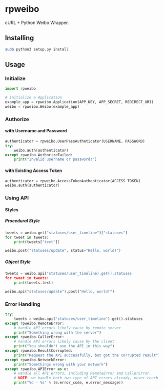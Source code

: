 rpweibo
=======

cURL + Python Weibo Wrapper.


## Installing

```bash
sudo python3 setup.py install
```

## Usage

### Initialize

```python
import rpweibo

# initialize a Application
example_app = rpweibo.Application(APP_KEY, APP_SECRET, REDIRECT_URI)
weibo = rpweibo.Weibo(example_app)
```

### Authorize

#### with Username and Password

```python
authenticator = rpweibo.UserPassAutheticator(USERNAME, PASSWORD)
try:
    weibo.auth(authenticator)
except rpweibo.AuthorizeFailed:
    print("Invalid username or password!")
```

#### with Existing Access Token

```python
authenticator = rpweibo.AccessTokenAuthenticator(ACCESS_TOKEN)
weibo.auth(authenticator)
```

### Using API

#### Styles

##### Procedural Style

```python
tweets = weibo.get("statuses/user_timeline")["statuses"]
for tweet in tweets:
    print(tweets["text"])

weibo.post("statuses/update", status="Hello, world!")
```

##### Object Style

```python
tweets = weibo.api("statuses/user_timeline).get().statuses
for tweet in tweets:
    print(tweets.text)

weibo.api("statuses/update").post("Hello, world!")
```

### Error Handling

```python
try:
    tweets = weibo.api("statuses/user_timeline").get().statuses
except rpweibo.RemoteError:
    # handle API errors likely cause by remote server
    print("Something wrong with the server")
except rpweibo.CallerError:
    # handle API errors likely cause by the client
    print("You shouldn't use the API in this way")
except rpweibo.ResultCorrupted:
    print("Request the API successfully, but got the corrupted result")
except rpweibo.NetworkError:
    print("Somethings wrong with your network")
except rpweibo.APIError as e:
    # Handle all API errors, including RemoteError and CallerError.
    # NOTE: we handle both two type of API errors already, never reach here
    print("%d - %s" % (e.error_code, e.error_message))
```
